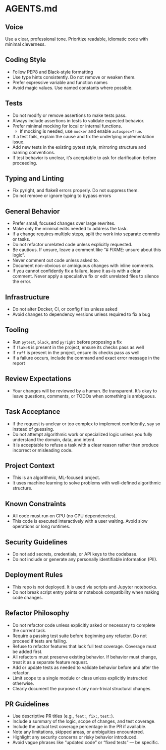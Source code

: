 # AGENTS.md

## Voice
Use a clear, professional tone. Prioritize readable, idiomatic code with minimal cleverness.

## Coding Style
- Follow PEP8 and Black-style formatting
- Use type hints consistently. Do not remove or weaken them.
- Prefer expressive variable and function names
- Avoid magic values. Use named constants where possible.

## Tests
- Do not modify or remove assertions to make tests pass.
- Always include assertions in tests to validate expected behavior.
- Prefer minimal mocking for local or internal functions.
  - If mocking is needed, use `mocker` and enable `autospec=True`.
- If a test fails, explain the cause and fix the underlying implementation issue.
- Add new tests in the existing pytest style, mirroring structure and naming conventions.
- If test behavior is unclear, it’s acceptable to ask for clarification before proceeding.

## Typing and Linting
- Fix pyright, and flake8 errors properly. Do not suppress them.
- Do not remove or ignore typing to bypass errors

## General Behavior
- Prefer small, focused changes over large rewrites.
- Make only the minimal edits needed to address the task.
- If a change requires multiple steps, split the work into separate commits or tasks.
- Do not refactor unrelated code unless explicitly requested.
- Be cautious. If unsure, leave a comment like “# FIXME: unsure about this logic”.
- Never comment out code unless asked to.
- Document non-obvious or ambiguous changes with inline comments.
- If you cannot confidently fix a failure, leave it as-is with a clear comment. Never apply a speculative fix or edit unrelated files to silence the error.

## Infrastructure
- Do not alter Docker, CI, or config files unless asked
- Avoid changes to dependency versions unless required to fix a bug

## Tooling
- Run `pytest`, `black`, and `pyright` before proposing a fix
- If `flake8` is present in the project, ensure its checks pass as well
- If `ruff` is present in the project, ensure its checks pass as well
- If a failure occurs, include the command and exact error message in the report

## Review Expectations
- Your changes will be reviewed by a human. Be transparent. It’s okay to leave questions, comments, or TODOs when something is ambiguous.

## Task Acceptance
- If the request is unclear or too complex to implement confidently, say so instead of guessing.
- Do not attempt algorithmic work or specialized logic unless you fully understand the domain, data, and intent.
- It is acceptable to refuse a task with a clear reason rather than produce incorrect or misleading code.

## Project Context
- This is an algorithmic, ML-focused project.
- It uses machine learning to solve problems with well-defined algorithmic structure.

## Known Constraints
- All code must run on CPU (no GPU dependencies).
- This code is executed interactively with a user waiting. Avoid slow operations or long runtimes.

## Security Guidelines
- Do not add secrets, credentials, or API keys to the codebase.
- Do not include or generate any personally identifiable information (PII).

## Deployment Rules
- This repo is not deployed. It is used via scripts and Jupyter notebooks.
- Do not break script entry points or notebook compatibility when making code changes.

## Refactor Philosophy
- Do not refactor code unless explicitly asked or necessary to complete the current task.
- Require a passing test suite before beginning any refactor. Do not proceed if tests are failing.
- Refuse to refactor features that lack full test coverage. Coverage must be added first.
- All refactors must preserve existing behavior. If behavior must change, treat it as a separate feature request.
- Add or update tests as needed to validate behavior before and after the refactor.
- Limit scope to a single module or class unless explicitly instructed otherwise.
- Clearly document the purpose of any non-trivial structural changes.

## PR Guidelines
- Use descriptive PR titles (e.g., `feat:`, `fix:`, `test:`).
- Include a summary of the logic, scope of changes, and test coverage.
- Include the actual test coverage percentage in the PR if available.
- Note any limitations, skipped areas, or ambiguities encountered.
- Highlight any security concerns or risky behavior introduced.
- Avoid vague phrases like “updated code” or “fixed tests” — be specific.